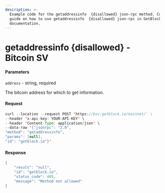 ```yaml
---
description: >-
  Example code for the getaddressinfo  {disallowed} json-rpc method. Сomplete
  guide on how to use getaddressinfo  {disallowed} json-rpc in GetBlock.io Web3
  documentation.
---
```


# getaddressinfo {disallowed} - Bitcoin SV

#### Parameters

`address` - string, required

The bitcoin address for which to get information.

#### Request

```java
curl --location --request POST 'https://bsv.getblock.io/mainnet/' \ 
--header 'x-api-key: YOUR-API-KEY' \ 
--header 'Content-Type: application/json' \ 
--data-raw '{"jsonrpc": "2.0",
"method": "getaddressinfo",
"params": [null],
"id": "getblock.io"}'
```

#### Response

```java
{
    "result": "null",
    "id": "getblock.io",
    "status_code": 405,
    "message": "Method not allowed"
}
```
